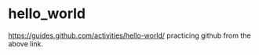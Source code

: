 # hello_world
https://guides.github.com/activities/hello-world/
practicing github from the above link.
